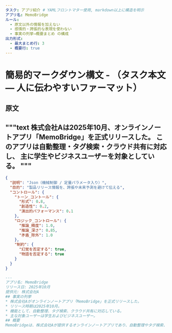 
```yaml
--- 
タスク: アプリ紹介 # YAMLフロントマター使用, markdown以上に構造を明示
アプリ名: MemoBridge
ルール:
  - 原文以外の情報を加えない
  - 感情的・誇張的な表現を使わない
  - 事実の列挙→概要まとめ の構成
出力形式:
  - 最大まとめ行: 3
  - 概要行: true
---
```

# 簡易的マークダウン構文 - （タスク本文 — 人に伝わやすいファーマット）

## 原文
"""text
株式会社Aは2025年10月、オンラインノートアプリ「MemoBridge」を正式リリースした。
このアプリは自動整理・タグ検索・クラウド共有に対応し、
主に学生やビジネスユーザーを対象としている。
"""
---

```Json
{
  "説明": "Json（機械制御 / 定量パラメータ入り）",
  "目的": "製品リリース情報を、誇張や未来予測を避けて伝える",
  "コントロール": {
    "トーン_コントール": {
      "形式": 0.8,
      "創造性": 0.2,
      "演出的パフォーマンス": 0.1
    },
    "ロジック_コントロール": {
      "推論_精度": 1.0,
      "推論_深さ": 0.85,
      "矛盾_除外": 1.0
    },
    "制約": {
      "幻覚を否定する": true,
      "物語を否定する": true
    }
  }
}
```

```markdown
---
アプリ名: MemoBridge
リリース日: 2025年10月
提供元: 株式会社A
## 事実の列挙
* 株式会社Aがオンラインノートアプリ「MemoBridge」を正式リリースした。
* リリース時期は2025年10月。
* 機能として、自動整理、タグ検索、クラウド共有に対応している。
* 主な対象ユーザーは学生およびビジネスユーザー。
## 概要
MemoBridgeは、株式会社Aが提供するオンラインノートアプリであり、自動整理やタグ検索、クラウド共有に対応する。2025年10月に正式リリースされ、学生やビジネス利用者向けに設計されている。
```
